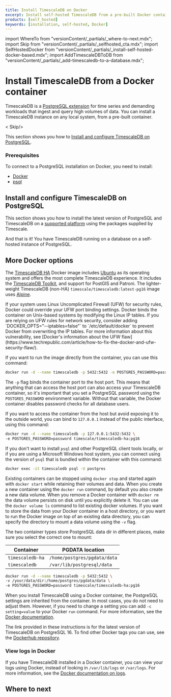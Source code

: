 ```yaml
---
title: Install TimescaleDB on Docker
excerpt: Install self-hosted TimescaleDB from a pre-built Docker container
products: [self_hosted]
keywords: [installation, self-hosted, Docker]
---
```


import WhereTo from "versionContent/_partials/_where-to-next.mdx";
import Skip from "versionContent/_partials/_selfhosted_cta.mdx";
import SelfHostedDocker from "versionContent/_partials/_install-self-hosted-docker-based.mdx";
import AddTimescaleDBToDB from "versionContent/_partials/_add-timescaledb-to-a-database.mdx";

# Install TimescaleDB from a Docker container

TimescaleDB is a [PostgreSQL extension](https://www.postgresql.org/docs/current/external-extensions.html) for
time series and demanding workloads that ingest and query high volumes of data. You can install a TimescaleDB 
instance on any local system, from a pre-built container. 

< Skip/>

This section shows you how to 
[Install and configure TimescaleDB on PostgreSQL](#install-and-configure-timescaledb-on-postgresql).

### Prerequisites

To connect to a PostgreSQL installation on Docker, you need to install:

- [Docker][docker-install]
- [psql][install-psql]


## Install and configure TimescaleDB on PostgreSQL

This section shows you how to install the latest version of PostgreSQL and
TimescaleDB on a [supported platform](#supported-platforms) using the packages supplied by Timescale.

<SelfHostedDocker />


And that is it! You have TimescaleDB running on a database on a self-hosted instance of PostgreSQL.

## More Docker options

The [TimescaleDB HA](https://hub.docker.com/r/timescale/timescaledb-ha) Docker image 
includes [Ubuntu][ubuntu] as its operating system and offers the most complete TimescaleDB 
experience. It includes the [TimescaleDB Toolkit](https://github.com/timescale/timescaledb-toolkit),
and support for PostGIS and Patroni.  The lighter-weight TimescaleDB 
(non-HA) `timescale/timescaledb:latest-pg16` image uses [Alpine][alpine]. 

<Highlight type="warning">
If your system uses Linux Uncomplicated Firewall (UFW) for security rules, Docker could override your 
UFW port binding settings. Docker binds the container on Unix-based systems by modifying the Linux IP tables. 
If you are relying on UFW rules for network security, consider adding `DOCKER_OPTS="--iptables=false"`
to `/etc/default/docker` to prevent Docker from overwriting the IP tables. For more information about this 
vulnerability, see
[Docker's information about the UFW flaw](https://www.techrepublic.com/article/how-to-fix-the-docker-and-ufw-security-flaw/).
</Highlight>

If you want to run the image directly from the container, you can use this
command:

```bash
docker run -d --name timescaledb -p 5432:5432 -e POSTGRES_PASSWORD=password timescale/timescaledb-ha:pg16
```

The `-p` flag binds the container port to the host port. This means that
anything that can access the host port can also access your TimescaleDB container,
so it's important that you set a PostgreSQL password using the
`POSTGRES_PASSWORD` environment variable. Without that variable, the Docker
container disables password checks for all database users.

If you want to access the container from the host but avoid exposing it to the
outside world, you can bind to `127.0.0.1` instead of the public interface,
using this command:

```bash
docker run -d --name timescaledb -p 127.0.0.1:5432:5432 \
-e POSTGRES_PASSWORD=password timescale/timescaledb-ha:pg16
```

If you don't want to install `psql` and other PostgreSQL client tools locally,
or if you are using a Microsoft Windows host system, you can connect using the
version of `psql` that is bundled within the container with this command:

```bash
docker exec -it timescaledb psql -U postgres
```

Existing containers can be stopped using `docker stop` and started again with
`docker start` while retaining their volumes and data. When you create a new
container using the `docker run` command, by default you also create a new data
volume. When you remove a Docker container with `docker rm` the data volume
persists on disk until you explicitly delete it. You can use the `docker volume
ls` command to list existing docker volumes. If you want to store the data from
your Docker container in a host directory, or you want to run the Docker image
on top of an existing data directory, you can specify the directory to mount a
data volume using the `-v` flag.

<Highlight type="warning">
The two container types store PostgreSQL data dir in different places,
make sure you select the correct one to mount:

<!-- vale Vale.Terms = NO -->
|Container|PGDATA location|
|-|-|
`timescaledb-ha`|`/home/postgres/pgdata/data`
`timescaledb`| `/var/lib/postgresql/data`
<!-- vale Vale.Terms = YES -->
</Highlight>

```bash
docker run -d --name timescaledb -p 5432:5432 \
-v /your/data/dir:/home/postgres/pgdata/data \
-e POSTGRES_PASSWORD=password timescale/timescaledb-ha:pg16
```

When you install TimescaleDB using a Docker container, the PostgreSQL settings
are inherited from the container. In most cases, you do not need to adjust them.
However, if you need to change a setting you can add `-c setting=value` to your
Docker `run` command. For more information, see the
[Docker documentation][docker-postgres].

The link provided in these instructions is for the latest version of TimescaleDB
on PostgreSQL 16. To find other Docker tags you can use, see the
[Dockerhub repository][dockerhub].


### View logs in Docker

If you have TimescaleDB installed in a Docker container, you can view your logs
using Docker, instead of looking in `/var/lib/logs` or `/var/logs`. For more
information, see the [Docker documentation on logs][docker-logs].

## Where to next

<WhereTo />

[alpine]: https://alpinelinux.org/
[config]: /self-hosted/:currentVersion:/configuration/
[docker-install]: https://docs.docker.com/get-docker/
[docker-postgres]: https://hub.docker.com/_/postgres
[dockerhub]: https://hub.docker.com/r/timescale/timescaledb/tags?page=1&ordering=last_updated
[install-psql]: https://www.timescale.com/blog/how-to-install-psql-on-mac-ubuntu-debian-windows/
[ubuntu]: https://ubuntu.com
[docker-logs]: https://docs.docker.com/config/containers/logging/
[install-from-source]: /self-hosted/:currentVersion:/install/installation-source/

